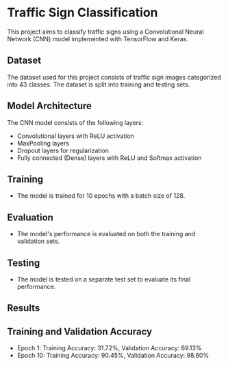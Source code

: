 # Traffic Sign Classification

This project aims to classify traffic signs using a Convolutional Neural Network (CNN) model implemented with TensorFlow and Keras.

## Dataset

The dataset used for this project consists of traffic sign images categorized into 43 classes. The dataset is split into training and testing sets.

## Model Architecture

The CNN model consists of the following layers:

- Convolutional layers with ReLU activation
- MaxPooling layers
- Dropout layers for regularization
- Fully connected (Dense) layers with ReLU and Softmax activation

## Training
- The model is trained for 10 epochs with a batch size of 128.

## Evaluation
- The model's performance is evaluated on both the training and validation sets.

## Testing
- The model is tested on a separate test set to evaluate its final performance.

## Results
## Training and Validation Accuracy
- Epoch 1: Training Accuracy: 31.72%, Validation Accuracy: 69.13%
- Epoch 10: Training Accuracy: 90.45%, Validation Accuracy: 98.60%
